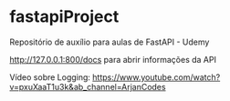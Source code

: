# fastapiProject

Repositório de auxílio para aulas de FastAPI - Udemy

http://127.0.0.1:800/docs para abrir informações da API

Vídeo sobre Logging: https://www.youtube.com/watch?v=pxuXaaT1u3k&ab_channel=ArjanCodes